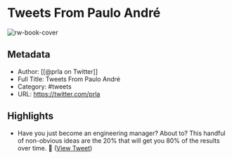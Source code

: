 # Tweets From Paulo André

![rw-book-cover](https://pbs.twimg.com/profile_images/1510950732886941697/hgIWJigD.jpg)

## Metadata
- Author: [[@prla on Twitter]]
- Full Title: Tweets From Paulo André
- Category: #tweets
- URL: https://twitter.com/prla

## Highlights
- Have you just become an engineering manager? About to?
  This handful of non-obvious ideas are the 20% that will get you 80% of the results over time. 🧵 ([View Tweet](https://twitter.com/prla/status/1515660814702817282))
